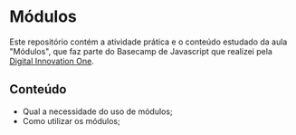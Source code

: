 # Módulos

Este repositório contém a atividade prática e o conteúdo estudado da aula "Módulos", que faz parte do Basecamp de Javascript que realizei pela [Digital Innovation One](https://digitalinnovation.one/).

## Conteúdo

- Qual a necessidade do uso de módulos;
- Como utilizar os módulos;